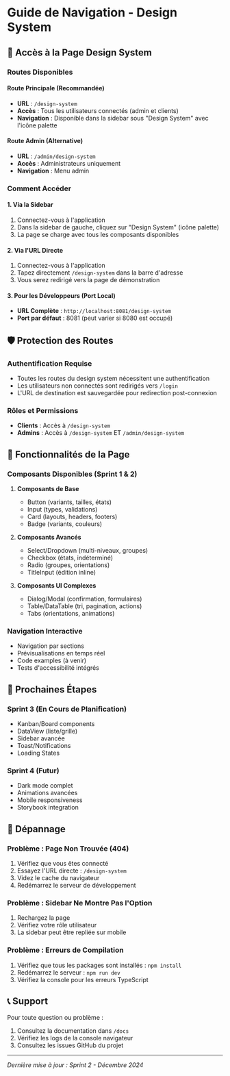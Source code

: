 # Guide de Navigation - Design System

## 🎯 Accès à la Page Design System

### Routes Disponibles

#### Route Principale (Recommandée)
- **URL** : `/design-system`
- **Accès** : Tous les utilisateurs connectés (admin et clients)
- **Navigation** : Disponible dans la sidebar sous "Design System" avec l'icône palette

#### Route Admin (Alternative)
- **URL** : `/admin/design-system`
- **Accès** : Administrateurs uniquement
- **Navigation** : Menu admin

### Comment Accéder

#### 1. Via la Sidebar
1. Connectez-vous à l'application
2. Dans la sidebar de gauche, cliquez sur "Design System" (icône palette)
3. La page se charge avec tous les composants disponibles

#### 2. Via l'URL Directe
1. Connectez-vous à l'application
2. Tapez directement `/design-system` dans la barre d'adresse
3. Vous serez redirigé vers la page de démonstration

#### 3. Pour les Développeurs (Port Local)
- **URL Complète** : `http://localhost:8081/design-system`
- **Port par défaut** : 8081 (peut varier si 8080 est occupé)

## 🛡️ Protection des Routes

### Authentification Requise
- Toutes les routes du design system nécessitent une authentification
- Les utilisateurs non connectés sont redirigés vers `/login`
- L'URL de destination est sauvegardée pour redirection post-connexion

### Rôles et Permissions
- **Clients** : Accès à `/design-system`
- **Admins** : Accès à `/design-system` ET `/admin/design-system`

## 📱 Fonctionnalités de la Page

### Composants Disponibles (Sprint 1 & 2)
1. **Composants de Base**
   - Button (variants, tailles, états)
   - Input (types, validations)
   - Card (layouts, headers, footers)
   - Badge (variants, couleurs)

2. **Composants Avancés**
   - Select/Dropdown (multi-niveaux, groupes)
   - Checkbox (états, indéterminé)
   - Radio (groupes, orientations)
   - TitleInput (édition inline)

3. **Composants UI Complexes**
   - Dialog/Modal (confirmation, formulaires)
   - Table/DataTable (tri, pagination, actions)
   - Tabs (orientations, animations)

### Navigation Interactive
- Navigation par sections
- Prévisualisations en temps réel
- Code examples (à venir)
- Tests d'accessibilité intégrés

## 🚀 Prochaines Étapes

### Sprint 3 (En Cours de Planification)
- Kanban/Board components
- DataView (liste/grille)
- Sidebar avancée
- Toast/Notifications
- Loading States

### Sprint 4 (Futur)
- Dark mode complet
- Animations avancées
- Mobile responsiveness
- Storybook integration

## 🔧 Dépannage

### Problème : Page Non Trouvée (404)
1. Vérifiez que vous êtes connecté
2. Essayez l'URL directe : `/design-system`
3. Videz le cache du navigateur
4. Redémarrez le serveur de développement

### Problème : Sidebar Ne Montre Pas l'Option
1. Rechargez la page
2. Vérifiez votre rôle utilisateur
3. La sidebar peut être repliée sur mobile

### Problème : Erreurs de Compilation
1. Vérifiez que tous les packages sont installés : `npm install`
2. Redémarrez le serveur : `npm run dev`
3. Vérifiez la console pour les erreurs TypeScript

## 📞 Support

Pour toute question ou problème :
1. Consultez la documentation dans `/docs`
2. Vérifiez les logs de la console navigateur
3. Consultez les issues GitHub du projet

---

*Dernière mise à jour : Sprint 2 - Décembre 2024*
